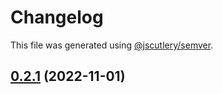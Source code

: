 # Changelog

This file was generated using [@jscutlery/semver](https://github.com/jscutlery/semver).

## [0.2.1](https://github.com/JvRok/monorepoex/compare/numberGen-0.2.0...numberGen-0.2.1) (2022-11-01)

